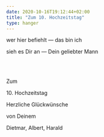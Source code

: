```yaml
---
date: 2020-10-16T19:12:44+02:00
title: "Zum 10. Hochzeitstag"
type: hanger
---
```

<p>wer hier befiehlt   —    das bin ich</p>

<p>sieh es Dir an   —    Dein geliebter Mann</p>

<br/><br/>

Zum

<p>10. Hochzeitstag</p>

Herzliche Glückwünsche

von Deinem

Dietmar, Albert, Harald
